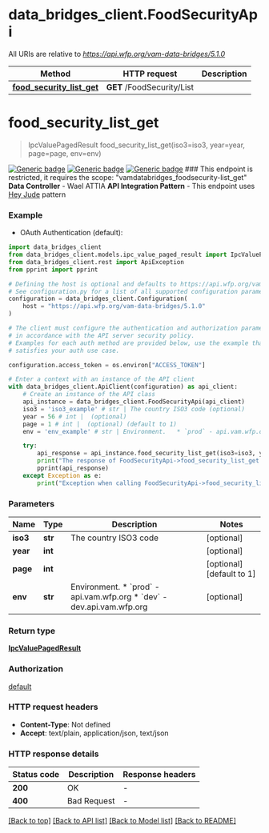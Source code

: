# data_bridges_client.FoodSecurityApi

All URIs are relative to *https://api.wfp.org/vam-data-bridges/5.1.0*

Method | HTTP request | Description
------------- | ------------- | -------------
[**food_security_list_get**](FoodSecurityApi.md#food_security_list_get) | **GET** /FoodSecurity/List | 


# **food_security_list_get**
> IpcValuePagedResult food_security_list_get(iso3=iso3, year=year, page=page, env=env)



  [![Generic badge](https://img.shields.io/badge/Maturity%20Level-Production%20Ready-green)]()  [![Generic badge](https://img.shields.io/badge/Access_Policy-TEC_Architecture_approval_required-yellow)]()  [![Generic badge](https://img.shields.io/badge/Data%20Classification-Public-green)]()  ### This endpoint is restricted, it requires the scope: \"vamdatabridges_foodsecurity-list_get\"      **Data Controller** - Wael ATTIA  **API Integration Pattern** - This endpoint uses [Hey Jude](https://docs.api.wfp.org/providers/#api-patterns) pattern

### Example

* OAuth Authentication (default):

```python
import data_bridges_client
from data_bridges_client.models.ipc_value_paged_result import IpcValuePagedResult
from data_bridges_client.rest import ApiException
from pprint import pprint

# Defining the host is optional and defaults to https://api.wfp.org/vam-data-bridges/5.1.0
# See configuration.py for a list of all supported configuration parameters.
configuration = data_bridges_client.Configuration(
    host = "https://api.wfp.org/vam-data-bridges/5.1.0"
)

# The client must configure the authentication and authorization parameters
# in accordance with the API server security policy.
# Examples for each auth method are provided below, use the example that
# satisfies your auth use case.

configuration.access_token = os.environ["ACCESS_TOKEN"]

# Enter a context with an instance of the API client
with data_bridges_client.ApiClient(configuration) as api_client:
    # Create an instance of the API class
    api_instance = data_bridges_client.FoodSecurityApi(api_client)
    iso3 = 'iso3_example' # str | The country ISO3 code (optional)
    year = 56 # int |  (optional)
    page = 1 # int |  (optional) (default to 1)
    env = 'env_example' # str | Environment.   * `prod` - api.vam.wfp.org   * `dev` - dev.api.vam.wfp.org (optional)

    try:
        api_response = api_instance.food_security_list_get(iso3=iso3, year=year, page=page, env=env)
        print("The response of FoodSecurityApi->food_security_list_get:\n")
        pprint(api_response)
    except Exception as e:
        print("Exception when calling FoodSecurityApi->food_security_list_get: %s\n" % e)
```



### Parameters


Name | Type | Description  | Notes
------------- | ------------- | ------------- | -------------
 **iso3** | **str**| The country ISO3 code | [optional] 
 **year** | **int**|  | [optional] 
 **page** | **int**|  | [optional] [default to 1]
 **env** | **str**| Environment.   * &#x60;prod&#x60; - api.vam.wfp.org   * &#x60;dev&#x60; - dev.api.vam.wfp.org | [optional] 

### Return type

[**IpcValuePagedResult**](IpcValuePagedResult.md)

### Authorization

[default](../README.md#default)

### HTTP request headers

 - **Content-Type**: Not defined
 - **Accept**: text/plain, application/json, text/json

### HTTP response details

| Status code | Description | Response headers |
|-------------|-------------|------------------|
**200** | OK |  -  |
**400** | Bad Request |  -  |

[[Back to top]](#) [[Back to API list]](../README.md#documentation-for-api-endpoints) [[Back to Model list]](../README.md#documentation-for-models) [[Back to README]](../README.md)

